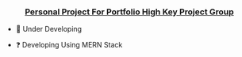 ### **<ins><div align="center">Personal Project For Portfolio High Key Project Group</div></ins>**  
  

- 🔭 Under Developing  
  
- ❓ Developing Using MERN Stack 
  

<br/>  


<br/>  


<br />

